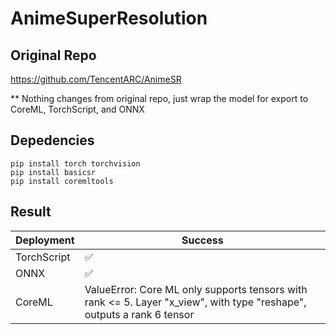 
# AnimeSuperResolution

## Original Repo
https://github.com/TencentARC/AnimeSR

** Nothing changes from original repo, just wrap the model for export to CoreML, TorchScript, and ONNX

## Depedencies

```
pip install torch torchvision
pip install basicsr
pip install coremltools
```
## Result

| Deployment | Success |
| ------ | ------ |
| TorchScript | ✅ |
| ONNX | ✅ |
| CoreML | ValueError: Core ML only supports tensors with rank <= 5. Layer "x_view", with type "reshape", outputs a rank 6 tensor |

